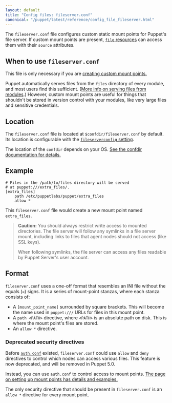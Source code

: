 ```yaml
---
layout: default
title: "Config files: fileserver.conf"
canonical: "/puppet/latest/reference/config_file_fileserver.html"
---
```


[file]: ./type.html#file
[module_files]: ./modules_fundamentals.html#files
[fileserverconfig]: ./configuration.html#fileserverconfig
[auth_conf]: {{puppetserver}}/config_file_auth.html
[deprecated]: ./deprecated_settings.html#authorization-rules-in-fileserverconf
[custom_mount]: ./file_serving.html
[mount_auth_examples]: ./file_serving.html#controlling-access-to-a-custom-mount-point-in-authconf

The `fileserver.conf` file configures custom static mount points for Puppet's file server. If custom mount points are present, [`file` resources][file] can access them with their `source` attributes.

## When to use `fileserver.conf`

This file is only necessary if you are [creating custom mount points.][custom_mount]

Puppet automatically serves files from the `files` directory of every module, and most users find this sufficient. ([More info on serving files from modules][module_files].) However, custom mount points are useful for things that shouldn't be stored in version control with your modules, like very large files and sensitive credentials.

## Location

The `fileserver.conf` file is located at `$confdir/fileserver.conf` by default. Its location is configurable with the [`fileserverconfig` setting][fileserverconfig].

The location of the `confdir` depends on your OS. [See the confdir documentation for details.][confdir]

[confdir]: ./dirs_confdir.html

## Example

```
# Files in the /path/to/files directory will be served
# at puppet:///extra_files/.
[extra_files]
    path /etc/puppetlabs/puppet/extra_files
    allow *
```

This `fileserver.conf` file would create a new mount point named `extra_files`.

> **Caution:** You should always restrict write access to mounted directories. The file server will follow any symlinks in a file server mount, including links to files that agent nodes should not access (like SSL keys).
>
> When following symlinks, the file server can access any files readable by Puppet Server's user account.

## Format

`fileserver.conf` uses a one-off format that resembles an INI file without the equals (`=`) signs. It is a series of mount-point stanzas, where each stanza consists of:

* A `[mount_point_name]` surrounded by square brackets. This will become the name used in `puppet:///` URLs for files in this mount point.
* A `path <PATH>` directive, where `<PATH>` is an absolute path on disk. This is where the mount point's files are stored.
* An `allow *` directive.

### Deprecated security directives

Before [`auth.conf`][auth_conf] existed, `fileserver.conf` could use `allow` and `deny` directives to control which nodes can access various files. This feature is now deprecated, and will be removed in Puppet 5.0.

Instead, you can use `auth.conf` to control access to mount points. [The page on setting up mount points has details and examples.][mount_auth_examples]

The only security directive that should be present in `fileserver.conf` is an `allow *` directive for every mount point.
